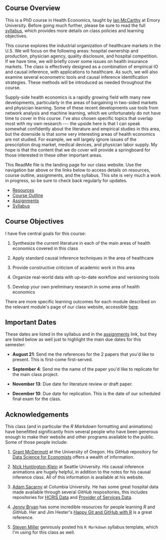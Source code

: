 ## Course Overview

This is a PhD course in Health Economics, taught by [Ian McCarthy](http://ianmccarthyecon.com) at Emory University. Before going much further, please be sure to read the full [syllabus](syllabus/syllabus-771.pdf), which provides more details on class policies and learning objectives. 

This course explores the industrial organization of healthcare markets in the U.S. We will focus on the following areas: hospital ownership and production, physician agency, quality disclosure, and hospital competition. If we have time, we will briefly cover some issues on health insurance markets. The class is effectively designed as a combination of empirical IO and causal inference, with applications to healthcare. As such, we will also examine several econometric tools and causal inference identification strategies. These methods will be introduced as needed throughout the course.

Supply-side health economics is a rapidly growing field with many new developments, particularly in the areas of bargaining in two-sided markets and physician learning. Some of these recent developments use tools from network analysis and machine learning, which we unfortunately do not have time to cover in this course. I've also chosen specific topics that overlap most with my own research --- the upside here is that I can speak somewhat confidently about the literature and empirical studies in this area, but the downside is that some very interesting areas of health economics are not studied. For example, we will largely ignore issues of the prescription drug market, medical devices, and physician labor supply. My hope is that the content that we do cover will provide a springboard for those interested in these other important areas.

This ReadMe file is the landing page for our class website. Use the navigation bar above or the links below to access details on resources, course outline, assignments, and the syllabus. This site is very much a work in progress, so be sure to check back regularly for updates.

  - [Resources](resources/)
  - [Course Outline](module-guides/)
  - [Assignments](assignments/)
  - [Syllabus](syllabus/syllabus-771.pdf)

## Course Objectives
I have five central goals for this course:

1. Synthesize the current literature in each of the main areas of health economics covered in this class

2. Apply standard causal inference techniques in the area of healthcare

3. Provide constructive criticism of academic work in this area

4. Organize real-world data with up-to-date workflow and versioning tools

5. Develop your own preliminary research in some area of health economics

There are more specific learning outcomes for each module described on the relevant module's page of our class website, accessible [here](https://imccart.github.io/Econ-771/module-guides/).

## Important Dates
These dates are listed in the syllabus and in the [assignments](assignments/) link, but they are listed below as well just to highlight the main due dates for this semester:

- **August 21**: Send me the references for the 2 papers that you'd like to present. This is first-come first-served.

- **September 4**: Send me the name of the paper you'd like to replicate for the main class project.

- **November 13**: Due date for literature review or draft paper.

- **December 10**: Due date for replication. This is the date of our scheduled final exam for the class.


## Acknowledgements
This class (and in particular the *R Markdown* formatting and animations) have benefitted significantly from several people who have been generous enough to make their website and other programs available to the public. Some of those people include:

1. [Grant McDermott](https://grantmcdermott.com/) at the University of Oregon. His *GitHub* repository for [Data Science for Economists](https://github.com/uo-ec607/lectures) offers a wealth of information.

2. [Nick Huntington-Klein](http://nickchk.com/) at Seattle University. His causal inference animations are hugely helpful, in addition to the notes for his causal inference class. All of this information is available at his website.

3. [Adam Sacarny](http://sacarny.com/) at Columbia University. He has some great hospital data made available through several *GitHub* respositories, this includes repositories for [HCRIS Data](https://github.com/asacarny/hospital-cost-reports) and [Provider of Services Data](https://github.com/asacarny/provider-of-services).

4. [Jenny Bryan](https://jennybryan.org/) has some incredible resources for people learning *R* and *GitHub*. Her and Jim Hester's [Happy Git and GitHub with R](https://happygitwithr.com/) is a great reference.

5. [Steven Miller](http://svmiller.com/) genrously posted his `R Markdown` syllabus template, which I'm using for this class as well.